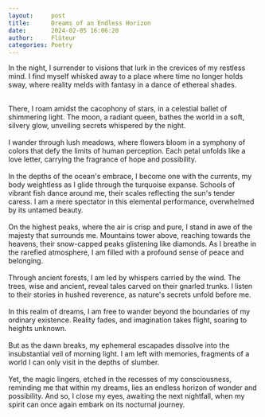 ```yaml
---
layout:     post
title:      Dreams of an Endless Horizon
date:       2024-02-05 16:06:20 
author:     Flûteur
categories: Poetry
---
```

In the night, I surrender to visions that lurk in the crevices of my restless mind. I find myself whisked away to a place where time no longer holds sway, where reality melds with fantasy in a dance of ethereal shades.
<br>

<br>
There, I roam amidst the cacophony of stars, in a celestial ballet of shimmering light. The moon, a radiant queen, bathes the world in a soft, silvery glow, unveiling secrets whispered by the night.
<br>

<br>
I wander through lush meadows, where flowers bloom in a symphony of colors that defy the limits of human perception. Each petal unfolds like a love letter, carrying the fragrance of hope and possibility.
<br>

<br>
In the depths of the ocean's embrace, I become one with the currents, my body weightless as I glide through the turquoise expanse. Schools of vibrant fish dance around me, their scales reflecting the sun's tender caress. I am a mere spectator in this elemental performance, overwhelmed by its untamed beauty.
<br>

<br>
On the highest peaks, where the air is crisp and pure, I stand in awe of the majesty that surrounds me. Mountains tower above, reaching towards the heavens, their snow-capped peaks glistening like diamonds. As I breathe in the rarefied atmosphere, I am filled with a profound sense of peace and belonging.
<br>

<br>
Through ancient forests, I am led by whispers carried by the wind. The trees, wise and ancient, reveal tales carved on their gnarled trunks. I listen to their stories in hushed reverence, as nature's secrets unfold before me.
<br>

<br>
In this realm of dreams, I am free to wander beyond the boundaries of my ordinary existence. Reality fades, and imagination takes flight, soaring to heights unknown.
<br>

<br>
But as the dawn breaks, my ephemeral escapades dissolve into the insubstantial veil of morning light. I am left with memories, fragments of a world I can only visit in the depths of slumber.
<br>

<br>
Yet, the magic lingers, etched in the recesses of my consciousness, reminding me that within my dreams, lies an endless horizon of wonder and possibility. And so, I close my eyes, awaiting the next nightfall, when my spirit can once again embark on its nocturnal journey.